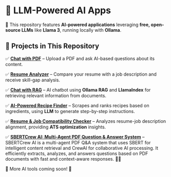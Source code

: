 # 🚀 LLM-Powered AI Apps  

🔹 This repository features **AI-powered applications** leveraging **free, open-source LLMs** like **Llama 3**, running locally with **Ollama**.  

## 📌 Projects in This Repository  

✅ **[Chat with PDF](https://github.com/chinmay0703/llm-ai-apps/tree/main/RAG)** – Upload a PDF and ask AI-based questions about its content. 

✅ **[Resume Analyzer](https://github.com/chinmay0703/llm-ai-apps/tree/main/Resume%20Analyzer)** – Compare your resume with a job description and receive skill-gap analysis.  

✅ **[Chat with RAG](https://github.com/chinmay0703/llm-ai-apps/tree/main/RAG)** – AI chatbot using **Ollama RAG** and **LlamaIndex** for retrieving relevant information from documents.  

✅ **[AI-Powered Recipe Finder](https://github.com/chinmay0703/llm-ai-apps/tree/main/Recipie%20Finder)** – Scrapes and ranks recipes based on ingredients, using **LLM** to generate step-by-step instructions.  

✅ **[Resume & Job Compatibility Checker](https://github.com/chinmay0703/llm-ai-apps/tree/main/Resume%20Analyzer)** – Analyzes resume-job description alignment, providing **ATS optimization** insights.

✅ **[SBERTCrew AI: Multi-Agent PDF Question & Answer System](https://github.com/chinmay0703/llm-ai-apps/tree/main/SBERT%20%2B%20LLM-Based%20PDF%20Chat)** –SBERTCrew AI is a multi-agent PDF Q&A system that uses SBERT for intelligent content retrieval and CrewAI for collaborative AI processing. It efficiently extracts, analyzes, and answers questions based on PDF documents with fast and context-aware responses. 🚀📄

📢 More AI tools coming soon! 🚀  
